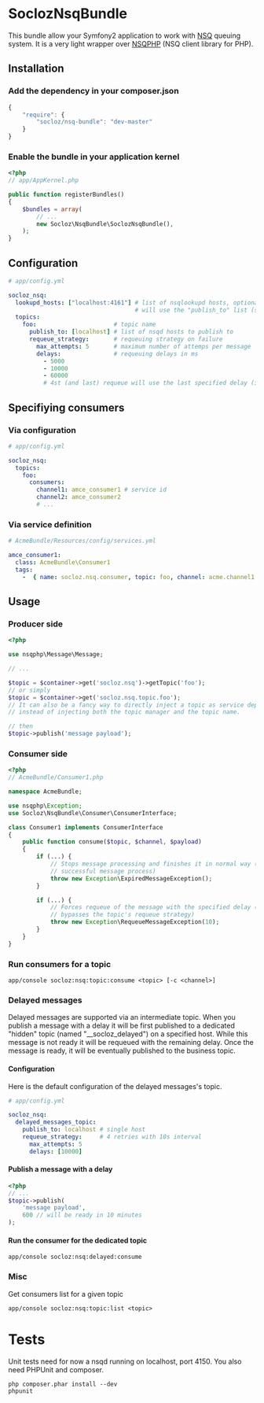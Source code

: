 # SoclozNsqBundle

This bundle allow your Symfony2 application to work with [NSQ](https://github.com/bitly/nsq) queuing system.
It is a very light wrapper over [NSQPHP](https://github.com/davegardnerisme/nsqphp) (NSQ client library for PHP).

## Installation

### Add the dependency in your composer.json

```js
{
    "require": {
        "socloz/nsq-bundle": "dev-master"
    }
}
```

### Enable the bundle in your application kernel

``` php
<?php
// app/AppKernel.php

public function registerBundles()
{
    $bundles = array(
        // ...
        new Socloz\NsqBundle\SoclozNsqBundle(),
    );
}
```

## Configuration

```yaml
# app/config.yml

socloz_nsq:
  lookupd_hosts: ["localhost:4161"] # list of nsqlookupd hosts, optional. If omitted the consumers
                                    # will use the "publish_to" list (see below) of the topic.
  topics:
    foo:                      # topic name
      publish_to: [localhost] # list of nsqd hosts to publish to
      requeue_strategy:       # requeuing strategy on failure
        max_attempts: 5       # maximum number of attemps per message
        delays:               # requeuing delays in ms
          - 5000
          - 10000
          - 60000
          # 4st (and last) requeue will use the last specified delay (ie 60000)
```

## Specifiying consumers

### Via configuration

```yaml
# app/config.yml

socloz_nsq:
  topics:
    foo:
      consumers:
        channel1: amce_consumer1 # service id
        channel2: amce_consumer2
        # ...
```

### Via service definition

```yaml
# AcmeBundle/Resources/config/services.yml

amce_consumer1:
  class: AcmeBundle\Consumer1
  tags:
    -  { name: socloz.nsq.consumer, topic: foo, channel: acme.channel1 }
```

## Usage

### Producer side

```php
<?php

use nsqphp\Message\Message;

// ...

$topic = $container->get('socloz.nsq')->getTopic('foo');
// or simply
$topic = $container->get('socloz.nsq.topic.foo');
// It can also be a fancy way to directly inject a topic as service dependency
// instead of injecting both the topic manager and the topic name.

// then
$topic->publish('message payload');
```

### Consumer side

```php
<?php
// AcmeBundle/Consumer1.php

namespace AcmeBundle;

use nsqphp\Exception;
use Socloz\NsqBundle\Consumer\ConsumerInterface;

class Consumer1 implements ConsumerInterface
{
    public function consume($topic, $channel, $payload)
    {
        if (...) {
            // Stops message processing and finishes it in normal way (as a
            // successful message process)
            throw new Exception\ExpiredMessageException();
        }

        if (...) {
            // Forces requeue of the message with the specified delay (and thus
            // bypasses the topic's requeue strategy)
            throw new Exception\RequeueMessageException(10);
        }
    }
}
```

### Run consumers for a topic

```
app/console socloz:nsq:topic:consume <topic> [-c <channel>]
```

### Delayed messages

Delayed messages are supported via an intermediate topic. When you publish a
message with a delay it will be first published to a dedicated "hidden" topic
(named "__socloz_delayed") on a specified host. While this message is not ready
it will be requeued with the remaining delay. Once the message is ready, it will
be eventually published to the business topic.

#### Configuration

Here is the default configuration of the delayed messages's topic.

```yaml
# app/config.yml

socloz_nsq:
  delayed_messages_topic:
    publish_to: localhost # single host
    requeue_strategy:     # 4 retries with 10s interval
      max_attempts: 5
      delays: [10000]
```

#### Publish a message with a delay

```php
<?php
// ...
$topic->publish(
    'message payload',
    600 // will be ready in 10 minutes
);
```

#### Run the consumer for the dedicated topic

```
app/console socloz:nsq:delayed:consume
```

### Misc

Get consumers list for a given topic

```
app/console socloz:nsq:topic:list <topic>
```

# Tests

Unit tests need for now a nsqd running on localhost, port 4150.
You also need PHPUnit and composer.

```
php composer.phar install --dev
phpunit
```

